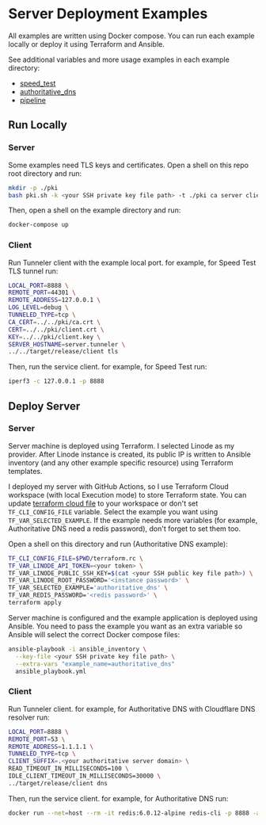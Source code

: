 # Server Deployment Examples
All examples are written using Docker compose. You can run each example locally or deploy it using Terraform and Ansible.

See additional variables and more usage examples in each example directory:
* [speed_test](speed_test/README.md)
* [authoritative_dns](authoritative_dns/README.md)
* [pipeline](pipeline/README.md)

## Run Locally
### Server
Some examples need TLS keys and certificates. Open a shell on this repo root directory and run:
```sh
mkdir -p ./pki
bash pki.sh -k <your SSH private key file path> -t ./pki ca server client
```
Then, open a shell on the example directory and run:
```sh
docker-compose up
```
### Client
Run Tunneler client with the example local port. for example, for Speed Test TLS tunnel run:
```sh
LOCAL_PORT=8888 \
REMOTE_PORT=44301 \
REMOTE_ADDRESS=127.0.0.1 \
LOG_LEVEL=debug \
TUNNELED_TYPE=tcp \
CA_CERT=../../pki/ca.crt \
CERT=../../pki/client.crt \
KEY=../../pki/client.key \
SERVER_HOSTNAME=server.tunneler \
../../target/release/client tls
```
Then, run the service client. for example, for Speed Test run:
```sh
iperf3 -c 127.0.0.1 -p 8888
```

## Deploy Server
### Server
Server machine is deployed using Terraform. I selected Linode as my provider. After Linode instance is created, its 
public IP is written to Ansible inventory (and any other example specific resource) using Terraform templates.

I deployed my server with GitHub Actions, so I use Terraform Cloud workspace (with local Execution mode) to store Terraform state. You can update
[terraform cloud file](terraform_cloud.tf) to your workspace or don't set `TF_CLI_CONFIG_FILE` variable.
Select the example you want using `TF_VAR_SELECTED_EXAMPLE`. If the example needs more variables (for example, 
Authoritative DNS need a redis password), don't forget to set them too.

Open a shell on this directory and run (Authoritative DNS example):
```sh
TF_CLI_CONFIG_FILE=$PWD/terraform.rc \
TF_VAR_LINODE_API_TOKEN=<your token> \
TF_VAR_LINODE_PUBLIC_SSH_KEY=$(cat <your SSH public key file path>) \
TF_VAR_LINODE_ROOT_PASSWORD='<instance password>' \
TF_VAR_SELECTED_EXAMPLE='authoritative_dns' \
TF_VAR_REDIS_PASSWORD='<redis password>' \ 
terraform apply
```

Server machine is configured and the example application is deployed using Ansible. You need to pass the example you 
want as an extra variable so Ansible will select the correct Docker compose files:
```sh
ansible-playbook -i ansible_inventory \
  --key-file <your SSH private key file path> \
  --extra-vars "example_name=authoritative_dns"
  ansible_playbook.yml
```
### Client
Run Tunneler client. for example, for Authoritative DNS with Cloudflare DNS resolver run:
```sh
LOCAL_PORT=8888 \
REMOTE_PORT=53 \
REMOTE_ADDRESS=1.1.1.1 \
TUNNELED_TYPE=tcp \
CLIENT_SUFFIX=.<your authoritative server domain> \
READ_TIMEOUT_IN_MILLISECONDS=100 \
IDLE_CLIENT_TIMEOUT_IN_MILLISECONDS=30000 \
../target/release/client dns
```
Then, run the service client. for example, for Authoritative DNS run:
```sh
docker run --net=host --rm -it redis:6.0.12-alpine redis-cli -p 8888 -a <redis password> info
```